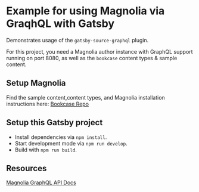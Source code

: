# Example for using Magnolia via GraqhQL with Gatsby

Demonstrates usage of the `gatsby-source-graphql` plugin.

For this project, you need a Magnolia author instance with GraphQL support running on port 8080, as well as the `bookcase` content types & sample content.

## Setup Magnolia

Find the sample content,content types, and Magnolia installation instructions here:
[Bookcase Repo](https://git.magnolia-cms.com/projects/documentation/repos/bookcase/browse)


## Setup this Gatsby project

- Install dependencies via `npm install`.
- Start development mode via `npm run develop`.
- Build with `npm run build`.

## Resources
[Magnolia GraphQL API Docs](https://docs.magnolia-cms.com/product-docs/Developing/API/GraphQL-API.html)
